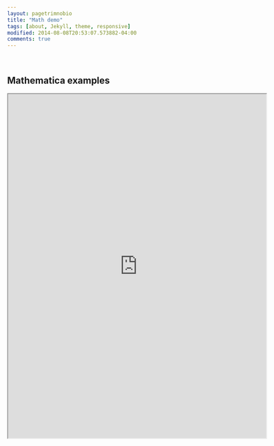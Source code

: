 ```yaml
---
layout: pagetrimnobio
title: "Math demo"
tags: [about, Jekyll, theme, responsive]
modified: 2014-08-08T20:53:07.573882-04:00
comments: true
---
```


<br>

## Mathematica examples

<iframe src="https://www.wolframcloud.com/obj/2ffc2b41-6571-470f-9647-ce0578d4f533?_embed=iframe" width="600" height="800"></iframe>




